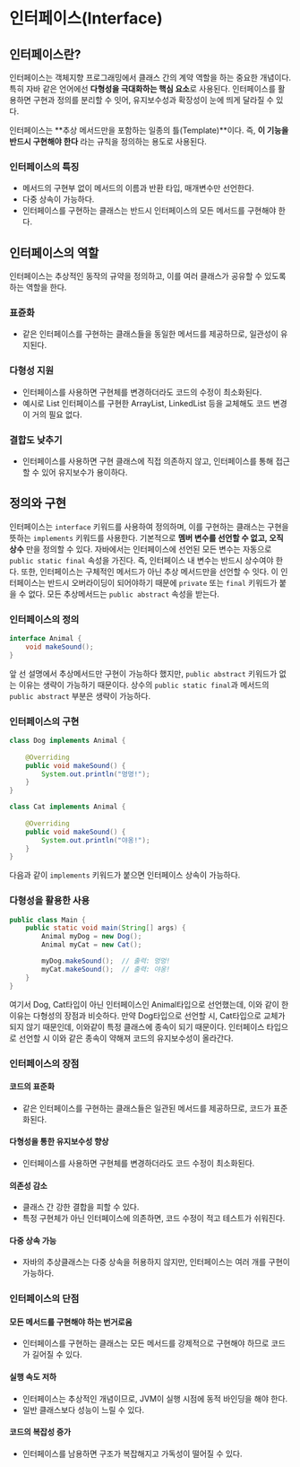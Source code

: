 # 인터페이스(Interface)

## 인터페이스란?

인터페이스는 객체지향 프로그래밍에서 클래스 간의 계약 역할을 하는 중요한 개념이다. 
특히 자바 같은 언어에선 **다형성을 극대화하는 핵심 요소**로 사용된다.
인터페이스를 활용하면 구현과 정의를 분리할 수 잇어, 유지보수성과 확장성이 눈에 띄게 달라질 수 있다.

인터페이스는 **추상 메서드만을 포함하는 일종의 틀(Template)**이다.
즉, **이 기능을 반드시 구현해야 한다** 라는 규칙을 정의하는 용도로 사용된다.

### 인터페이스의 특징

- 메서드의 구현부 없이 메서드의 이름과 반환 타입, 매개변수만 선언한다.
- 다중 상속이 가능하다.
- 인터페이스를 구현하는 클래스는 반드시 인터페이스의 모든 메서드를 구현해야 한다.

## 인터페이스의 역할

인터페이스는 추상적인 동작의 규약을 정의하고, 이를 여러 클래스가 공유할 수 있도록 하는 역할을 한다.

### 표쥰화

- 같은 인터페이스를 구현하는 클래스들을 동일한 메서드를 제공하므로, 일관성이 유지된다.

### 다형성 지원

- 인터페이스를 사용하면 구현체를 변경하더라도 코드의 수정이 최소화된다.
- 예시로 List 인터페이스를 구현한 ArrayList, LinkedList 등을 교체해도 코드 변경이 거의 필요 없다.

### 결합도 낮추기

- 인터페이스를 사용하면 구현 클래스에 직접 의존하지 않고, 인터페이스를 통해 접근할 수 있어 유지보수가 용이하다.

## 정의와 구현

인터페이스는 `interface` 키워드를 사용하여 정의하며, 이를 구현하는 클래스는 구현을 뜻하는 `implements` 키워드를 사용한다.
기본적으로 **멤버 변수를 선언할 수 없고, 오직 상수** 만을 정의할 수 있다.
자바에서는 인터페이스에 선언된 모든 변수는 자동으로 `public static final` 속성을 가진다.
즉, 인터페이스 내 변수는 반드시 상수여야 한다.
또한, 인터페이스는 구체적인 메서드가 아닌 추상 메서드만을 선언할 수 잇다.
이 인터페이스는 반드시 오버라이딩이 되어야하기 때문에 `private` 또는 `final` 키워드가 붙을 수 없다.
모든 추상메서드는 `public abstract` 속성을 받는다.


### 인터페이스의 정의
```java
interface Animal {
    void makeSound();
}
```
앞 선 설명에서 추상메서드만 구현이 가능하다 했지만, `public abstract` 키워드가 없는 이유는 생략이 가능하기 때문이다.
상수의 `public static final`과 메서드의 `public abstract` 부분은 생략이 가능하다.


### 인터페이스의 구현
```java
class Dog implements Animal {
    
    @Overriding
    public void makeSound() {
        System.out.println("멍멍!");
    }
}

class Cat implements Animal {
    
    @Overriding
    public void makeSound() {
        System.out.println("야옹!");
    }
}
```

다음과 같이 `implements` 키워드가 붙으면 인터페이스 상속이 가능하다.

### 다형성을 활용한 사용

```java
public class Main {
    public static void main(String[] args) {
        Animal myDog = new Dog();
        Animal myCat = new Cat();

        myDog.makeSound();  // 출력: 멍멍!
        myCat.makeSound();  // 출력: 야옹!
    }
}
```

여기서 Dog, Cat타입이 아닌 인터페이스인 Animal타입으로 선언했는데, 이와 같이 한 이유는 다형성의 장점과 비슷하다.
만약 Dog타입으로 선언할 시, Cat타입으로 교체가 되지 않기 때문인데, 이와같이 특정 클래스에 종속이 되기 때문이다.
인터페이스 타입으로 선언할 시 이와 같은 종속이 약해져 코드의 유지보수성이 올라간다.

### 인터페이스의 장점

#### 코드의 표준화
- 같은 인터페이스를 구현하는 클래스들은 일관된 메서드를 제공하므로, 코드가 표준화된다.

#### 다형성을 통한 유지보수성 향상
- 인터페이스를 사용하면 구현체를 변경하더라도 코드 수정이 최소화된다.

#### 의존성 감소
- 클래스 간 강한 결합을 피할 수 있다.
- 특정 구현체가 아닌 인터페이스에 의존하면, 코드 수정이 적고 테스트가 쉬워진다.

#### 다중 상속 가능
- 자바의 추상클래스는 다중 상속을 허용하지 않지만, 인터페이스는 여러 개를 구현이 가능하다.

### 인터페이스의 단점

#### 모든 메서드를 구현해야 하는 번거로움
- 인터페이스를 구현하는 클래스는 모든 메서드를 강제적으로 구현해야 하므로 코드가 길어질 수 있다.

#### 실행 속도 저하
- 인터페이스는 추상적인 개념이므로, JVM이 실행 시점에 동적 바인딩을 해야 한다.
- 일반 클래스보다 성능이 느릴 수 있다.

#### 코드의 복잡성 증가
- 인터페이스를 남용하면 구조가 복잡해지고 가독성이 떨어질 수 있다.
